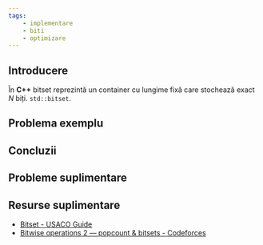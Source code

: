 ```yaml
---
tags:
    - implementare
    - biti
    - optimizare
---
```




## Introducere
În **C++** bitset reprezintă un container cu lungime fixă care stochează exact $N$ biți.
```std::bitset```.
## Problema exemplu

## Concluzii

## Probleme suplimentare

## Resurse suplimentare

* [Bitset - USACO Guide](https://usaco.guide/plat/bitsets)
* [Bitwise operations 2 — popcount & bitsets - Codeforces](https://codeforces.com/blog/entry/73558)
